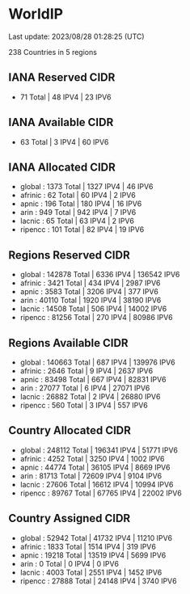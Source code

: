 # WorldIP

Last update: 2023/08/28 01:28:25 (UTC)

238 Countries in 5 regions

## IANA Reserved CIDR

- 71 Total | 48 IPV4 | 23 IPV6

## IANA Available CIDR

- 63 Total | 3 IPV4 | 60 IPV6

## IANA Allocated CIDR

- global : 1373 Total | 1327 IPV4 | 46 IPV6
- afrinic : 62 Total | 60 IPV4 | 2 IPV6
- apnic : 196 Total | 180 IPV4 | 16 IPV6
- arin : 949 Total | 942 IPV4 | 7 IPV6
- lacnic : 65 Total | 63 IPV4 | 2 IPV6
- ripencc : 101 Total | 82 IPV4 | 19 IPV6

## Regions Reserved CIDR

- global : 142878 Total | 6336 IPV4 | 136542 IPV6
- afrinic : 3421 Total | 434 IPV4 | 2987 IPV6
- apnic : 3583 Total | 3206 IPV4 | 377 IPV6
- arin : 40110 Total | 1920 IPV4 | 38190 IPV6
- lacnic : 14508 Total | 506 IPV4 | 14002 IPV6
- ripencc : 81256 Total | 270 IPV4 | 80986 IPV6

## Regions Available CIDR

- global : 140663 Total | 687 IPV4 | 139976 IPV6
- afrinic : 2646 Total | 9 IPV4 | 2637 IPV6
- apnic : 83498 Total | 667 IPV4 | 82831 IPV6
- arin : 27077 Total | 6 IPV4 | 27071 IPV6
- lacnic : 26882 Total | 2 IPV4 | 26880 IPV6
- ripencc : 560 Total | 3 IPV4 | 557 IPV6

## Country Allocated CIDR

- global : 248112 Total | 196341 IPV4 | 51771 IPV6
- afrinic : 4252 Total | 3250 IPV4 | 1002 IPV6
- apnic : 44774 Total | 36105 IPV4 | 8669 IPV6
- arin : 81713 Total | 72609 IPV4 | 9104 IPV6
- lacnic : 27606 Total | 16612 IPV4 | 10994 IPV6
- ripencc : 89767 Total | 67765 IPV4 | 22002 IPV6

## Country Assigned CIDR

- global : 52942 Total | 41732 IPV4 | 11210 IPV6
- afrinic : 1833 Total | 1514 IPV4 | 319 IPV6
- apnic : 19218 Total | 13519 IPV4 | 5699 IPV6
- arin : 0 Total | 0 IPV4 | 0 IPV6
- lacnic : 4003 Total | 2551 IPV4 | 1452 IPV6
- ripencc : 27888 Total | 24148 IPV4 | 3740 IPV6
